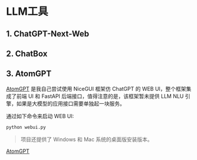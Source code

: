 # LLM工具

<show-structure depth="2"></show-structure>

## 1. ChatGPT-Next-Web


## 2. ChatBox


## 3. AtomGPT

[AtomGPT](https://github.com/mingminyu/AtomGPT) 是我自己尝试使用 NiceGUI 框架仿 ChatGPT 的 WEB UI，整个框架集成了前端 UI 和 FastAPI 后端接口，值得注意的是，该框架暂未提供 LLM NLU 引擎，如果是大模型的应用接口需要单独起一块服务。

通过如下命令来启动 WEB UI:

```Bash
python webui.py
```

> 项目还提供了 Windows 和 Mac 系统的桌面版安装版本。



<seealso>
<category ref="ref_github">
    <a href="https://github.com/mingminyu/AtomGPT">AtomGPT</a>
</category>
</seealso>